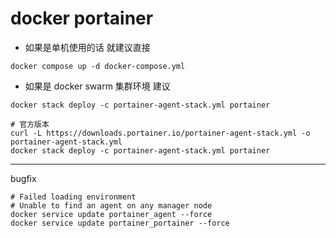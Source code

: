 # docker portainer

* 如果是单机使用的话 就建议直接
```shell
docker compose up -d docker-compose.yml
```
* 如果是 docker swarm 集群环境 建议 
```shell 
docker stack deploy -c portainer-agent-stack.yml portainer
```


```shell
# 官方版本
curl -L https://downloads.portainer.io/portainer-agent-stack.yml -o portainer-agent-stack.yml
docker stack deploy -c portainer-agent-stack.yml portainer
```



---
bugfix

```shell
# Failed loading environment 
# Unable to find an agent on any manager node
docker service update portainer_agent --force
docker service update portainer_portainer --force
```